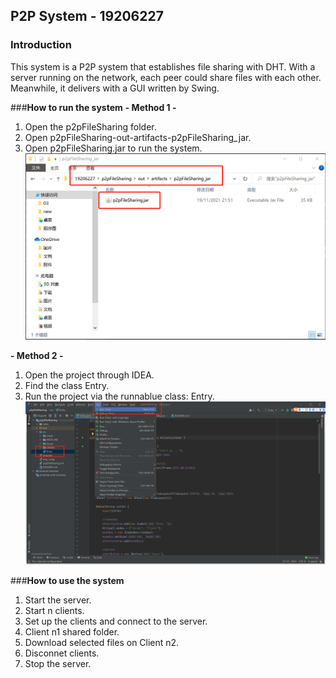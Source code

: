 ## P2P System - 19206227

### **Introduction**

This system is a P2P system that establishes file sharing with DHT. With a server running on
the network, each peer could share files with each other. Meanwhile, it delivers with a GUI
written by Swing.

###**How to run the system**
**- Method 1 -** 
1. Open the p2pFileSharing folder.
2. Open p2pFileSharing-out-artifacts-p2pFileSharing_jar.
3. Open p2pFileSharing.jar to run the system.
![img_1.png](img_1.png)

**- Method 2 -**
1. Open the project through IDEA.
2. Find the class Entry.
3. Run the project via the runnablue class: Entry.
![img_2.png](img_2.png)

###**How to use the system**
1. Start the server.
2. Start n clients.
3. Set up the clients and connect to the server.
4. Client n1 shared folder.
5. Download selected files on Client n2.
6. Disconnet clients.
7. Stop the server.
